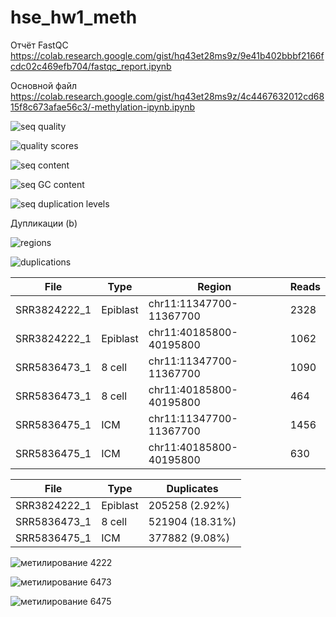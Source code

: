 # hse_hw1_meth


Отчёт FastQC  
                https://colab.research.google.com/gist/hq43et28ms9z/9e41b402bbbf2166fcdc02c469efb704/fastqc_report.ipynb
  
Основной файл  
                https://colab.research.google.com/gist/hq43et28ms9z/4c4467632012cd6815f8c673afae56c3/-methylation-ipynb.ipynb
  
  
  ![seq quality](https://user-images.githubusercontent.com/91056319/154861527-959fe3ee-d89a-464a-9ed1-5998e2989eb0.JPG)

  
  ![quality scores](https://user-images.githubusercontent.com/91056319/154861536-0b54def8-b9e2-4153-b5e6-c9705f904e08.JPG)

  
  ![seq content](https://user-images.githubusercontent.com/91056319/154861538-acffa87f-a231-4020-ac0d-7e7ae2064218.JPG)

  
  ![seq GC content](https://user-images.githubusercontent.com/91056319/154861545-43c1cbb4-cc27-483e-8597-176acaab669d.JPG)

  
  ![seq duplication levels](https://user-images.githubusercontent.com/91056319/154861556-120b142d-3d8c-41a2-b380-c0f909d587ca.JPG)
  
  
  Дупликации (b)
  
  ![regions](https://user-images.githubusercontent.com/91056319/154983545-6283bdf0-d99e-4ae1-a416-941ed52a1c96.JPG)

  
  ![duplications](https://user-images.githubusercontent.com/91056319/154908106-d3ea6305-e25b-42aa-96a7-fa94099018a7.JPG)
  

  **File** | **Type** | **Region** | **Reads** 
  ------------ | ------------- | ------------- | -------------
  SRR3824222_1 | Epiblast | chr11:11347700-11367700 | 2328
  SRR3824222_1 | Epiblast | chr11:40185800-40195800 | 1062
  SRR5836473_1 | 8 cell | chr11:11347700-11367700 | 1090
  SRR5836473_1 | 8 cell | chr11:40185800-40195800 | 464
  SRR5836475_1 | ICM | chr11:11347700-11367700 | 1456
  SRR5836475_1 | ICM | chr11:40185800-40195800 | 630

  **File** | **Type** | **Duplicates** 
  ------------ | ------------- | ------------- 
  SRR3824222_1 | Epiblast | 205258 (2.92%)
  SRR5836473_1 | 8 cell | 521904 (18.31%)
  SRR5836475_1 | ICM | 377882 (9.08%)


 
  ![метилирование 4222](https://user-images.githubusercontent.com/91056319/154994813-7d7f1495-5a2c-4d3b-8e4d-3136291bdae6.JPG)

  
  ![метилирование 6473](https://user-images.githubusercontent.com/91056319/154994831-d26063c0-e443-4d51-a340-5404bdb44e88.JPG)

  
  ![метилирование 6475](https://user-images.githubusercontent.com/91056319/154994840-6f0c1ae8-2c7d-46d5-bb38-fe9715abd3c5.JPG)

  
  
  
  
  
